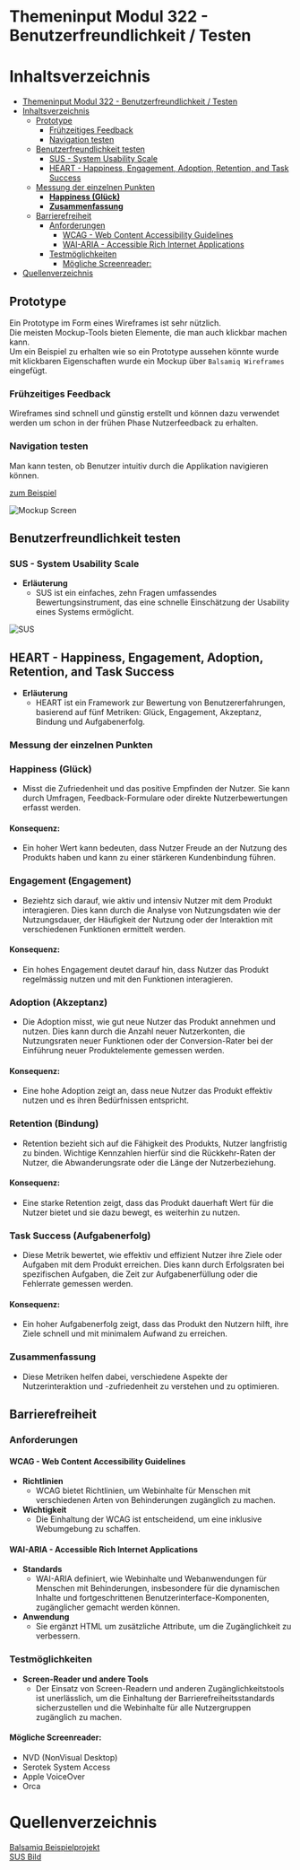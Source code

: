 # Themeninput Modul 322 - Benutzerfreundlichkeit / Testen

# Inhaltsverzeichnis

- [Themeninput Modul 322 - Benutzerfreundlichkeit / Testen](#themeninput-modul-322---benutzerfreundlichkeit--testen)
- [Inhaltsverzeichnis](#inhaltsverzeichnis)
  - [Prototype](#prototype)
    - [Frühzeitiges Feedback](#frühzeitiges-feedback)
    - [Navigation testen](#navigation-testen)
  - [Benutzerfreundlichkeit testen](#benutzerfreundlichkeit-testen)
    - [SUS - System Usability Scale](#sus---system-usability-scale)
    - [HEART - Happiness, Engagement, Adoption, Retention, and Task Success](#heart---happiness-engagement-adoption-retention-and-task-success)
  - [Messung der einzelnen Punkten](#messung-der-einzelnen-punkten)
    - [**Happiness (Glück)**](#happiness-glück)
    - [**Zusammenfassung**](#zusammenfassung)
  - [Barrierefreiheit](#barrierefreiheit)
    - [Anforderungen](#anforderungen)
      - [WCAG - Web Content Accessibility Guidelines](#wcag---web-content-accessibility-guidelines)
      - [WAI-ARIA - Accessible Rich Internet Applications](#wai-aria---accessible-rich-internet-applications)
    - [Testmöglichkeiten](#testmöglichkeiten)
      - [Mögliche Screenreader:](#mögliche-screenreader)
- [Quellenverzeichnis](#quellenverzeichnis)

## Prototype

Ein Prototype im Form eines Wireframes ist sehr nützlich.  
Die meisten Mockup-Tools bieten Elemente, die man auch klickbar machen kann.  
Um ein Beispiel zu erhalten wie so ein Prototype aussehen könnte wurde mit klickbaren Eigenschaften wurde ein Mockup über `Balsamiq Wireframes` eingefügt.

### Frühzeitiges Feedback

Wireframes sind schnell und günstig erstellt und können dazu verwendet werden um schon in der frühen Phase Nutzerfeedback zu erhalten.

### Navigation testen

Man kann testen, ob Benutzer intuitiv durch die Applikation navigieren können.

[zum Beispiel](./assets/mockup-prototype/)

![Mockup Screen](./assets/img/mockup1.png)

## Benutzerfreundlichkeit testen

### SUS - System Usability Scale

- **Erläuterung**
  - SUS ist ein einfaches, zehn Fragen umfassendes Bewertungsinstrument, das eine schnelle Einschätzung der Usability eines Systems ermöglicht.

![SUS](./assets/img/sus.png)

## HEART - Happiness, Engagement, Adoption, Retention, and Task Success

- **Erläuterung**
  - HEART ist ein Framework zur Bewertung von Benutzererfahrungen, basierend auf fünf Metriken: Glück, Engagement, Akzeptanz, Bindung und Aufgabenerfolg.

### Messung der einzelnen Punkten

### **Happiness (Glück)**

- Misst die Zufriedenheit und das positive Empfinden der Nutzer. Sie kann durch Umfragen, Feedback-Formulare oder direkte Nutzerbewertungen erfasst werden.

#### **Konsequenz:**

- Ein hoher Wert kann bedeuten, dass Nutzer Freude an der Nutzung des Produkts haben und kann zu einer stärkeren Kundenbindung führen.

### **Engagement (Engagement)**

- Beziehtz sich darauf, wie aktiv und intensiv Nutzer mit dem Produkt interagieren. Dies kann durch die Analyse von Nutzungsdaten wie der Nutzungsdauer, der Häufigkeit der Nutzung oder der Interaktion mit verschiedenen Funktionen ermittelt werden.

#### **Konsequenz:**

- Ein hohes Engagement deutet darauf hin, dass Nutzer das Produkt regelmässig nutzen und mit den Funktionen interagieren.

### **Adoption (Akzeptanz)**

- Die Adoption misst, wie gut neue Nutzer das Produkt annehmen und nutzen. Dies kann durch die Anzahl neuer Nutzerkonten, die Nutzungsraten neuer Funktionen oder der Conversion-Rater bei der Einführung neuer Produktelemente gemessen werden.

#### **Konsequenz:**

- Eine hohe Adoption zeigt an, dass neue Nutzer das Produkt effektiv nutzen und es ihren Bedürfnissen entspricht.

### **Retention (Bindung)**

- Retention bezieht sich auf die Fähigkeit des Produkts, Nutzer langfristig zu binden. Wichtige Kennzahlen hierfür sind die Rückkehr-Raten der Nutzer, die Abwanderungsrate oder die Länge der Nutzerbeziehung.

#### **Konsequenz:**

- Eine starke Retention zeigt, dass das Produkt dauerhaft Wert für die Nutzer bietet und sie dazu bewegt, es weiterhin zu nutzen.

### **Task Success (Aufgabenerfolg)**

- Diese Metrik bewertet, wie effektiv und effizient Nutzer ihre Ziele oder Aufgaben mit dem Produkt erreichen. Dies kann durch Erfolgsraten bei spezifischen Aufgaben, die Zeit zur Aufgabenerfüllung oder die Fehlerrate gemessen werden.

#### **Konsequenz:**

- Ein hoher Aufgabenerfolg zeigt, dass das Produkt den Nutzern hilft, ihre Ziele schnell und mit minimalem Aufwand zu erreichen.

### **Zusammenfassung**

- Diese Metriken helfen dabei, verschiedene Aspekte der Nutzerinteraktion und -zufriedenheit zu verstehen und zu optimieren.

## Barrierefreiheit

### Anforderungen

#### WCAG - Web Content Accessibility Guidelines

- **Richtlinien**
  - WCAG bietet Richtlinien, um Webinhalte für Menschen mit verschiedenen Arten von Behinderungen zugänglich zu machen.
- **Wichtigkeit**
  - Die Einhaltung der WCAG ist entscheidend, um eine inklusive Webumgebung zu schaffen.

#### WAI-ARIA - Accessible Rich Internet Applications

- **Standards**
  - WAI-ARIA definiert, wie Webinhalte und Webanwendungen für Menschen mit Behinderungen, insbesondere für die dynamischen Inhalte und fortgeschrittenen Benutzerinterface-Komponenten, zugänglicher gemacht werden können.
- **Anwendung**
  - Sie ergänzt HTML um zusätzliche Attribute, um die Zugänglichkeit zu verbessern.

### Testmöglichkeiten

- **Screen-Reader und andere Tools**
  - Der Einsatz von Screen-Readern und anderen Zugänglichkeitstools ist unerlässlich, um die Einhaltung der Barrierefreiheitsstandards sicherzustellen und die Webinhalte für alle Nutzergruppen zugänglich zu machen.

#### Mögliche Screenreader:

- NVD (NonVisual Desktop)
- Serotek System Access
- Apple VoiceOver
- Orca

# Quellenverzeichnis

[Balsamiq Beispielprojekt](https://wireframestogo.com/db67-Social-Feed-Mobile-App/)  
[SUS Bild](https://www.google.com/url?sa=i&url=https%3A%2F%2Fwww.researchgate.net%2Ffigure%2FSystem-Usability-Scale-SUS-questionnaire_fig9_270686334&psig=AOvVaw23dKuGuH_tJjJTaDzkchpW&ust=1703086992996000&source=images&cd=vfe&opi=89978449&ved=0CBEQjRxqFwoTCMis_M3rm4MDFQAAAAAdAAAAABAf)
